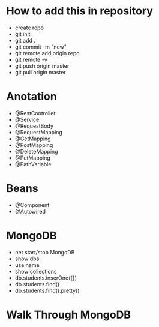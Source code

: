 # How to add this in repository
- create repo
- git init 
- git add .
- git commit -m "new"
- git remote add origin repo
- git remote -v
- git push origin master
- git pull origin master
# Anotation
- @RestController
- @Service
- @RequestBody
- @RequestMapping
- @GetMapping
- @PostMapping 
- @DeleteMapping
- @PutMapping
- @PathVariable
# Beans 
- @Component
- @Autowired
# MongoDB
- net start/stop MongoDB
- show dbs
- use name
- show collections
- db.students.inserOne({})
- db.students.find()
- db.students.find().pretty()
# Walk Through MongoDB 

